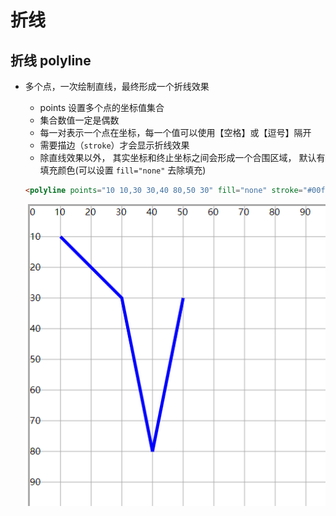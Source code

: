 # 折线

## 折线 polyline

+ 多个点，一次绘制直线，最终形成一个折线效果

  + points 设置多个点的坐标值集合
  + 集合数值一定是偶数
  + 每一对表示一个点在坐标，每一个值可以使用【空格】或【逗号】隔开
  + 需要描边（`stroke`）才会显示折线效果
  + 除直线效果以外， 其实坐标和终止坐标之间会形成一个合围区域， 默认有填充颜色(可以设置 `fill="none"` 去除填充)

  ```html
  <polyline points="10 10,30 30,40 80,50 30" fill="none" stroke="#00f" stroke-width="1" />
  ```

  ![alt text](images/折线.png)
